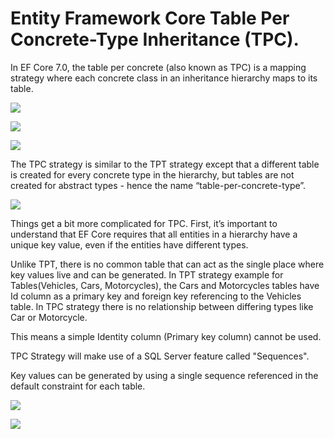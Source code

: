 # Entity Framework Core Table Per Concrete-Type Inheritance (TPC).

In EF Core 7.0, the table per concrete (also known as TPC) is a mapping strategy where each concrete class in an inheritance hierarchy maps to its table.

![](https://i.imgur.com/8tpwWQn.jpeg)

![](https://i.imgur.com/OpVWe9f.jpeg)

![](https://i.imgur.com/xmWDmUY.jpeg)

The TPC strategy is similar to the TPT strategy except that a different table is created for every concrete type in the hierarchy, but tables are not created for abstract types - hence the name “table-per-concrete-type”. 

![](https://i.imgur.com/NNCQyJG.jpeg)

Things get a bit more complicated for TPC. First, it’s important to understand that EF Core requires that all entities in a hierarchy have a unique key value, even if the entities have different types. 

Unlike TPT, there is no common table that can act as the single place where key values live and can be generated. In TPT strategy example for Tables(Vehicles, Cars, Motorcycles), the Cars and Motorcycles tables have Id column as a primary key and foreign key referencing to the Vehicles table. In TPC strategy there is no relationship between differing types like Car or Motorcycle.

This means a simple Identity column (Primary key column) cannot be used.

TPC Strategy will make use of a SQL Server feature called "Sequences".

Key values can be generated by using a single sequence referenced in the default constraint for each table. 

![](https://i.imgur.com/LGZUC7X.jpeg)

![](https://i.imgur.com/A4cgmb5.jpeg)